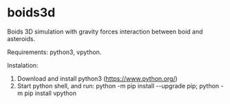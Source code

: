 # boids3d
Boids 3D simulation with gravity forces interaction between boid and asteroids.

Requirements: python3, vpython.

Instalation:
1. Download and install python3 (https://www.python.org/)
2. Start python shell, and run: python -m pip install --upgrade pip; python -m pip install vpython
